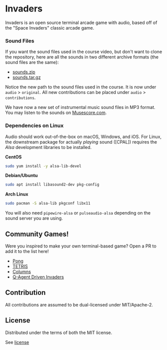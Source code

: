 # Invaders

Invaders is an open source terminal arcade game with audio, based off of the "Space Invaders" classic arcade game.

### Sound Files

If you want the sound files used in the course video, but don't want to clone the repository, here are all the sounds in two different archive formats (the sound files are the same):

- [sounds.zip](https://github.com/CleanCut/invaders/files/6312508/sounds.zip)
- [sounds.tar.gz](https://github.com/CleanCut/invaders/files/6312511/sounds.tar.gz)

Notice the new path to the sound files used in the course.
It is now under `audio` > `original`.
All new contributions can be placed under `audio` > `contributions`.

We have now a new set of instrumental music sound files in MP3 format.
You may listen to the sounds on [Musescore.com](https://musescore.com/user/9047536/sets/5156900).

### Dependencies on Linux

Audio should work out-of-the-box on macOS, Windows, and iOS.  For Linux, the
downstream package for actually _playing_ sound ([CPAL]) requires
the *Alsa* development libraries to be installed.

**CentOS**

```bash
sudo yum install -y alsa-lib-devel
```

**Debian/Ubuntu**

```bash
sudo apt install libasound2-dev pkg-config
```
**Arch Linux**

```bash
sudo pacman -S alsa-lib pkgconf libx11
```
You will also need `pipewire-alsa` or `pulseaudio-alsa` depending on the sound server you are using.

## Community Games!

Were you inspired to make your own terminal-based game? Open a PR to add it to the list here!

* [Pong](https://github.com/basilkohler/rusty_pong)
* [TETRIS](https://github.com/madchicken/rust-tetris)
* [Columns](https://github.com/Rendez/rust_columns)
* [Q-Agent Driven Invaders](https://github.com/indiVar0508/Q-agent-driven-invaders/tree/q_agent)

## Contribution

All contributions are assumed to be dual-licensed under MIT/Apache-2.

## License

Distributed under the terms of both the MIT license.

See [license](LICENSE)

